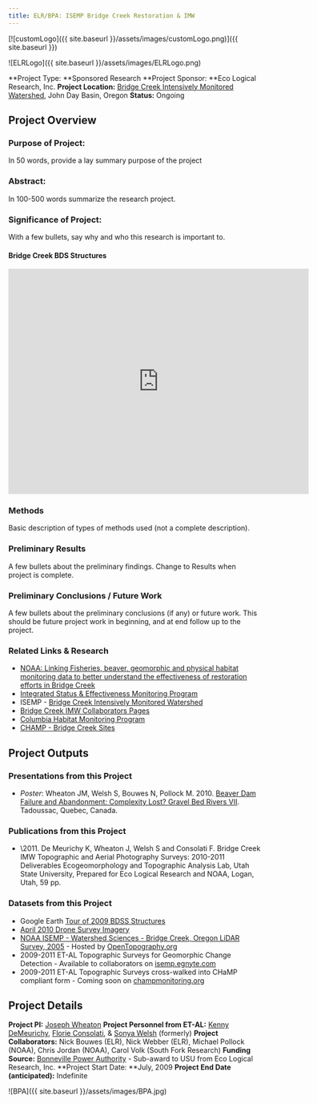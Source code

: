 ```yaml
---
title: ELR/BPA: ISEMP Bridge Creek Restoration & IMW
---
```


[![customLogo]({{ site.baseurl }}/assets/images/customLogo.png)]({{ site.baseurl }})

![ELRLogo]({{ site.baseurl }}/assets/images/ELRLogo.png)

**Project Type:  **Sponsored Research
**Project Sponsor:  **Eco Logical Research, Inc.
**Project Location:** [Bridge Creek Intensively Monitored Watershed](http://www.nwfsc.noaa.gov/research/divisions/cbd/mathbio/isemp/projects_bridge_creek.cfm), John Day Basin, Oregon
**Status:**   Ongoing

## Project Overview

### Purpose of Project:

In 50 words, provide a lay summary purpose of the project

### Abstract:

In 100-500 words summarize the research project.

### Significance of Project:

With a few bullets, say why and who this research is important to.

#### Bridge Creek BDS Structures

<iframe src="https://www.google.com/maps/embed?pb=!1m10!1m8!1m3!1d99938.00514650474!2d-120.24295799999999!3d44.648628!3m2!1i1024!2i768!4f13.1!5e1!3m2!1sen!2sus!4v1504879969630" width="600" height="450" frameborder="0" style="border:0" allowfullscreen></iframe>

### Methods

Basic description of types of methods used (not a complete description). 

### Preliminary Results

A few bullets about the preliminary findings. Change to Results when project is complete.

### Preliminary Conclusions / Future Work

A few bullets about the preliminary conclusions (if any) or future work. This should be future project work in beginning, and at end follow up to the project.

### Related Links & Research

- [NOAA: Linking Fisheries, beaver, geomorphic and physical habitat monitoring data to better understand the effectiveness of restoration efforts in Bridge Creek](http://etal.joewheaton.org/projects/current-projects/noaa-linking-fisheries-beaver-geomorphic-and-physical-habitat-monitoring-data-to-better-understand-the-effectiveness-of-restoration-efforts-in-bridge-creek)
- [Integrated Status & Effectiveness Monitoring Program](http://www.nwfsc.noaa.gov/research/divisions/cbd/mathbio/isemp/index.cfm)
- ISEMP - [Bridge Creek Intensively Monitored Watershed](http://www.nwfsc.noaa.gov/research/divisions/cbd/mathbio/isemp/projects_bridge_creek.cfm)
- [Bridge Creek IMW Collaborators Pages](https://sites.google.com/a/ecologicalresearch.net/bridgeimw/home)
- [Columbia Habitat Monitoring Program](http://champmonitoring.org/)
- [CHAMP - Bridge Creek Sites](http://champmonitoring.org/Watershed/Details/6#studydesign%7E)

## Project Outputs

### Presentations from this Project

- *Poster*: Wheaton JM, Welsh S, Bouwes N, Pollock M. 2010. [Beaver Dam Failure and Abandonment: Complexity Lost? ](http://www.gis.usu.edu/~jwheaton/Downloads/Posters/Wheaton_GBR8_Poster.pdf)[Gravel Bed Rivers VII](http://www.geog.umontreal.ca/gbr7/). Tadoussac, Quebec, Canada.

### Publications from this Project

- \2011. De Meurichy K, Wheaton J, Welsh S and Consolati F. Bridge Creek IMW Topographic and Aerial Photography Surveys: 2010-2011 Deliverables Ecogeomorphology and Topographic Analysis Lab, Utah State University, Prepared for Eco Logical Research and NOAA, Logan, Utah, 59 pp. 

### Datasets from this Project

- Google Earth [Tour of 2009 BDSS Structures](http://www.joewheaton.org/Home/research/study-sites/bridge-creek/2010-bds-structures)
- [April 2010 Drone Survey Imagery](http://www.joewheaton.org/Home/research/study-sites/bridge-creek/bridge-creek-april-2010-drone-survey)
- [NOAA ISEMP - Watershed Sciences - Bridge Creek, Oregon LiDAR Survey, 2005](http://opentopo.sdsc.edu/gridsphere/gridsphere?gs_action=lidarDataset&cid=geonlidarframeportlet&opentopoID=OTLAS.102010.26910.1) - Hosted by [OpenTopography.org](http://opentopography.org/)
- 2009-2011 ET-AL Topographic Surveys for Geomorphic Change Detection - Available to collaborators on [isemp.egnyte.com](http://isemp.egnyte.com/)
- 2009-2011 ET-AL Topographic Surveys cross-walked into CHaMP compliant form - Coming soon on [champmonitoring.org](http://champmonitoring.org/)

## Project Details

**Project PI:**  [Joseph Wheaton](http://joewheaton.org/) 
**Project Personnel from ET-AL:** [Kenny DeMeurichy](http://etal.joewheaton.org/people/where-are-they-now/former-researchers/kenny-demeurichy), [Florie Consolati](http://etal.joewheaton.org/people/where-are-they-now/former-graduate-students/florie-consolati), & [Sonya Welsh](http://etal.joewheaton.org/people/where-are-they-now/former-graduate-students/sonya-welsh) (formerly)
**Project Collaborators:** Nick Bouwes (ELR), Nick Webber (ELR), Michael Pollock (NOAA), Chris Jordan (NOAA), Carol Volk (South Fork Research)
**Funding Source:** [Bonneville Power Authority](https://www.bpa.gov/Pages/home.aspx) - Sub-award to USU from Eco Logical Research, Inc.
**Project Start Date:  **July, 2009
**Project End Date (anticipated):** Indefinite

![BPA]({{ site.baseurl }}/assets/images/BPA.jpg)